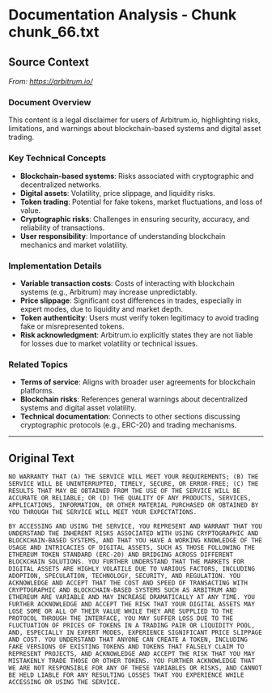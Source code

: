 # Documentation Analysis - Chunk chunk_66.txt

## Source Context
*From: https://arbitrum.io/*

### Document Overview  
This content is a legal disclaimer for users of Arbitrum.io, highlighting risks, limitations, and warnings about blockchain-based systems and digital asset trading.  

### Key Technical Concepts  
- **Blockchain-based systems**: Risks associated with cryptographic and decentralized networks.  
- **Digital assets**: Volatility, price slippage, and liquidity risks.  
- **Token trading**: Potential for fake tokens, market fluctuations, and loss of value.  
- **Cryptographic risks**: Challenges in ensuring security, accuracy, and reliability of transactions.  
- **User responsibility**: Importance of understanding blockchain mechanics and market volatility.  

### Implementation Details  
- **Variable transaction costs**: Costs of interacting with blockchain systems (e.g., Arbitrum) may increase unpredictably.  
- **Price slippage**: Significant cost differences in trades, especially in expert modes, due to liquidity and market depth.  
- **Token authenticity**: Users must verify token legitimacy to avoid trading fake or misrepresented tokens.  
- **Risk acknowledgment**: Arbitrum.io explicitly states they are not liable for losses due to market volatility or technical issues.  

### Related Topics  
- **Terms of service**: Aligns with broader user agreements for blockchain platforms.  
- **Blockchain risks**: References general warnings about decentralized systems and digital asset volatility.  
- **Technical documentation**: Connects to other sections discussing cryptographic protocols (e.g., ERC-20) and trading mechanisms.

---

## Original Text
```
NO WARRANTY THAT (A) THE SERVICE WILL MEET YOUR REQUIREMENTS; (B) THE SERVICE WILL BE UNINTERRUPTED, TIMELY, SECURE, OR ERROR-FREE; (C) THE RESULTS THAT MAY BE OBTAINED FROM THE USE OF THE SERVICE WILL BE ACCURATE OR RELIABLE; OR (D) THE QUALITY OF ANY PRODUCTS, SERVICES, APPLICATIONS, INFORMATION, OR OTHER MATERIAL PURCHASED OR OBTAINED BY YOU THROUGH THE SERVICE WILL MEET YOUR EXPECTATIONS.

BY ACCESSING AND USING THE SERVICE, YOU REPRESENT AND WARRANT THAT YOU UNDERSTAND THE INHERENT RISKS ASSOCIATED WITH USING CRYPTOGRAPHIC AND BLOCKCHAIN-BASED SYSTEMS, AND THAT YOU HAVE A WORKING KNOWLEDGE OF THE USAGE AND INTRICACIES OF DIGITAL ASSETS, SUCH AS THOSE FOLLOWING THE ETHEREUM TOKEN STANDARD (ERC-20) AND BRIDGING ACROSS DIFFERENT BLOCKCHAIN SOLUTIONS. YOU FURTHER UNDERSTAND THAT THE MARKETS FOR DIGITAL ASSETS ARE HIGHLY VOLATILE DUE TO VARIOUS FACTORS, INCLUDING ADOPTION, SPECULATION, TECHNOLOGY, SECURITY, AND REGULATION. YOU ACKNOWLEDGE AND ACCEPT THAT THE COST AND SPEED OF TRANSACTING WITH CRYPTOGRAPHIC AND BLOCKCHAIN-BASED SYSTEMS SUCH AS ARBITRUM AND ETHEREUM ARE VARIABLE AND MAY INCREASE DRAMATICALLY AT ANY TIME. YOU FURTHER ACKNOWLEDGE AND ACCEPT THE RISK THAT YOUR DIGITAL ASSETS MAY LOSE SOME OR ALL OF THEIR VALUE WHILE THEY ARE SUPPLIED TO THE PROTOCOL THROUGH THE INTERFACE, YOU MAY SUFFER LOSS DUE TO THE FLUCTUATION OF PRICES OF TOKENS IN A TRADING PAIR OR LIQUIDITY POOL, AND, ESPECIALLY IN EXPERT MODES, EXPERIENCE SIGNIFICANT PRICE SLIPPAGE AND COST. YOU UNDERSTAND THAT ANYONE CAN CREATE A TOKEN, INCLUDING FAKE VERSIONS OF EXISTING TOKENS AND TOKENS THAT FALSELY CLAIM TO REPRESENT PROJECTS, AND ACKNOWLEDGE AND ACCEPT THE RISK THAT YOU MAY MISTAKENLY TRADE THOSE OR OTHER TOKENS. YOU FURTHER ACKNOWLEDGE THAT WE ARE NOT RESPONSIBLE FOR ANY OF THESE VARIABLES OR RISKS, AND CANNOT BE HELD LIABLE FOR ANY RESULTING LOSSES THAT YOU EXPERIENCE WHILE ACCESSING OR USING THE SERVICE.
```